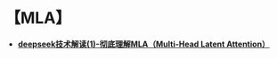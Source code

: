 # 【MLA】
*   [**deepseek技术解读(1)-彻底理解MLA（Multi-Head Latent Attention）**](https://zhuanlan.zhihu.com/p/16730036197)